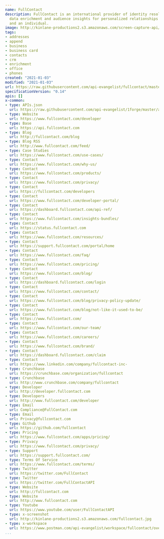 ```yaml
---
name: FullContact
description: FullContact is an international provider of identity resolution including
  data enrichment and audience insights for personalized relationships between a brand
  and an individual.
image: http://kinlane-productions2.s3.amazonaws.com/screen-capture-api/205-fullcontact.jpg
tags:
- addresses
- append
- business
- business card
- contacts
- crm
- enrichment
- office
- phones
created: "2021-01-03"
modified: "2021-01-03"
url: https://raw.githubusercontent.com/api-evangelist/fullcontact/master/apis.json
specificationVersion: "0.14"
apis: []
x-common:
- type: APIs.json
  url: https://raw.githubusercontent.com/api-evangelist/1forge/master/apis.json
- type: Website
  url: https://www.fullcontact.com/developer
- type: Base
  url: https://api.fullcontact.com
- type: Blog
  url: http://fullcontact.com/blog
- type: Blog RSS
  url: http://www.fullcontact.com/feed/
- type: Case Studies
  url: https://www.fullcontact.com/use-cases/
- type: Contact
  url: https://www.fullcontact.com/why-us/
- type: Contact
  url: https://www.fullcontact.com/products/
- type: Contact
  url: https://www.fullcontact.com/privacy/
- type: Contact
  url: https://fullcontact.com/developers
- type: Contact
  url: https://www.fullcontact.com/developer-portal/
- type: Contact
  url: https://dashboard.fullcontact.com/api-ref/
- type: Contact
  url: https://www.fullcontact.com/insights-bundles/
- type: Contact
  url: https://status.fullcontact.com
- type: Contact
  url: https://www.fullcontact.com/resources/
- type: Contact
  url: https://support.fullcontact.com/portal/home
- type: Contact
  url: https://www.fullcontact.com/faq/
- type: Contact
  url: https://www.fullcontact.com/pricing/
- type: Contact
  url: https://www.fullcontact.com/blog/
- type: Contact
  url: https://dashboard.fullcontact.com/login
- type: Contact
  url: https://www.fullcontact.com/contact/
- type: Contact
  url: https://www.fullcontact.com/blog/privacy-policy-update/
- type: Contact
  url: https://www.fullcontact.com/blog/not-like-it-used-to-be/
- type: Contact
  url: https://www.fullcontact.com/
- type: Contact
  url: https://www.fullcontact.com/our-team/
- type: Contact
  url: https://www.fullcontact.com/careers/
- type: Contact
  url: https://www.fullcontact.com/brand/
- type: Contact
  url: https://dashboard.fullcontact.com/claim
- type: Contact
  url: https://www.linkedin.com/company/fullcontact-inc-
- type: Crunchbase
  url: https://crunchbase.com/organization/fullcontact
- type: Crunchbase
  url: http://www.crunchbase.com/company/fullcontact
- type: Developer
  url: http://developer.fullcontact.com
- type: Developers
  url: http://www.fullcontact.com/developer
- type: Email
  url: Compliance@FullContact.com
- type: Email
  url: Privacy@fullcontact.com
- type: Github
  url: https://github.com/fullcontact
- type: Pricing
  url: https://www.fullcontact.com/apps/pricing/
- type: Privacy
  url: https://www.fullcontact.com/privacy/
- type: Support
  url: https://support.fullcontact.com/
- type: Terms Of Service
  url: https://www.fullcontact.com/terms/
- type: Twitter
  url: https://twitter.com/FullContact
- type: Twitter
  url: https://twitter.com/FullContactAPI
- type: Website
  url: http://fullcontact.com
- type: Website
  url: http://www.fullcontact.com
- type: Youtube
  url: https://www.youtube.com/user/FullContactAPI
- type: x-screenshot
  url: http://kinlane-productions2.s3.amazonaws.com/fullcontact.jpg
- type: x-workspace
  url: https://www.postman.com/api-evangelist/workspace/fullcontact/overview
...
```

